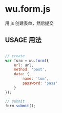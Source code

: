 # wu.form.js

用 js 创建表单，然后提交

## USAGE 用法
```javascript

// create
var form = wu.form({
	url: url,
	method: 'post',
	data: {
		name: 'tom',
		password: 'pass'
	}
});

// submit
form.submit();

```
